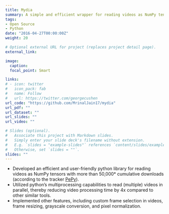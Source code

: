 ```yaml
---
title: Mydia
summary: A simple and efficient wrapper for reading videos as NumPy tensors.
tags:
- Open Source
- Python
date: "2016-04-27T00:00:00Z"
weight: 20

# Optional external URL for project (replaces project detail page).
external_link:

image:
  caption:
  focal_point: Smart

links:
# - icon: twitter
#   icon_pack: fab
#   name: Follow
#   url: https://twitter.com/georgecushen
url_code: "https://github.com/MrinalJain17/mydia"
url_pdf: ""
url_dataset: ""
url_slides: ""
url_video: ""

# Slides (optional).
#   Associate this project with Markdown slides.
#   Simply enter your slide deck's filename without extension.
#   E.g. `slides = "example-slides"` references `content/slides/example-slides.md`.
#   Otherwise, set `slides = ""`.
slides: ""
---
```


- Developed an efficient and user-friendly python library for reading videos as NumPy tensors with more than 50,000* cumulative downloads (according to the tracker [PePy](https://pepy.tech/project/mydia)).
- Utilized python’s multiprocessing capabilities to read (multiple) videos in parallel, thereby reducing video processing time by 4x compared to other similar tools.
- Implemented other features, including custom frame selection in videos, frame resizing, grayscale conversion, and pixel normalization.
